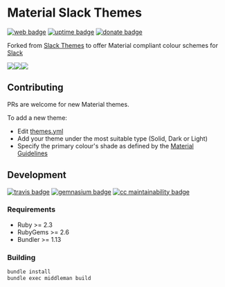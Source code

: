 # Material Slack Themes

[![web badge]][web]
[![uptime badge]][web]
[![donate badge]][donate]


Forked from [Slack Themes] to offer Material compliant colour schemes for [Slack]

![][SOLID]![][DARK]![][LIGHT]

## Contributing

PRs are welcome for new Material themes.

To add a new theme:
- Edit [themes.yml]
- Add your theme under the most suitable type (Solid, Dark or Light)
- Specify the primary colour's shade as defined by the [Material Guidelines]

## Development
[![travis badge]][travis]
[![gemnasium badge]][gemnasium]
[![cc maintainability badge]][cc maintainability]

### Requirements

- Ruby >= 2.3
- RubyGems >= 2.6
- Bundler >= 1.13

### Building
```bash
bundle install
bundle exec middleman build
```

[Slack]:https://slack.com
[Slack Themes]:https://github.com/paracycle/slackthemes
[Material Guidelines]:https://material.io/guidelines/style/color.html#color-color-palette
[themes.yml]:https://github.com/wopian/material-slackthemes/blob/master/data/themes.yml

[SOLID]:https://slack.wopian.me/images/theme/solid_blue-6f94867241eeffec0554f8fa28ad63ba.png
[DARK]:https://slack.wopian.me/images/theme/dark_blue-4bf6c39560350f5f35e4831d208daa06.png
[LIGHT]:https://slack.wopian.me/images/theme/light_blue-51e59a44420473473b3ac4dcf60c6348.png

[web]:https://slack.wopian.me
[web badge]:https://img.shields.io/website-up-down-green-red/https/slack.wopian.me.svg?style=flat-square
[uptime badge]:https://img.shields.io/uptimerobot/ratio/7/m779740458-09508685f3ffd31c4acd254b.svg?style=flat-square

[travis]:https://travis-ci.org/wopian/material-slackthemes
[travis badge]:https://img.shields.io/travis/wopian/material-slackthemes.svg?style=flat-square

[gemnasium]:https://gemnasium.com/github.com/wopian/material-slackthemes
[gemnasium badge]:https://img.shields.io/gemnasium/wopian/material-slackthemes.svg?style=flat-square

[cc maintainability]:https://codeclimate.com/github/wopian/material-slackthemes
[cc maintainability badge]:https://img.shields.io/codeclimate/maintainability/wopian/material-slackthemes.svg?style=flat-square

[donate]:https://www.patreon.com/wopian
[donate badge]:https://img.shields.io/badge/patreon-donate-ff69b4.svg?style=flat-square
